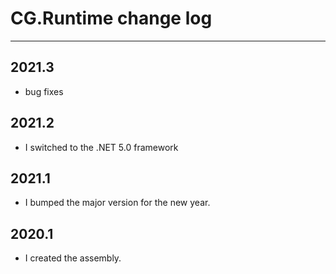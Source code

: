 # CG.Runtime change log
---

## 2021.3

* bug fixes

## 2021.2 

* I switched to the .NET 5.0 framework

## 2021.1 

* I bumped the major version for the new year.

## 2020.1

* I created the assembly.

